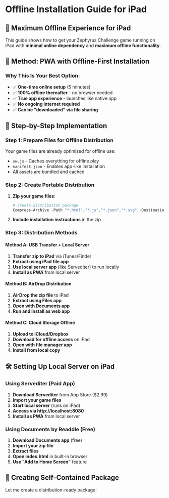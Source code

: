 # Offline Installation Guide for iPad

## 🎯 Maximum Offline Experience for iPad

This guide shows how to get your Zephyrus Challenge game running on iPad with **minimal online dependency** and **maximum offline functionality**.

## 🚀 Method: PWA with Offline-First Installation

### Why This Is Your Best Option:
- ✅ **One-time online setup** (5 minutes)
- ✅ **100% offline thereafter** - no browser needed
- ✅ **True app experience** - launches like native app
- ✅ **No ongoing internet required**
- ✅ **Can be "downloaded" via file sharing**

## 📱 Step-by-Step Implementation

### Step 1: Prepare Files for Offline Distribution

Your game files are already optimized for offline use:
- `sw.js` - Caches everything for offline play
- `manifest.json` - Enables app-like installation
- All assets are bundled and cached

### Step 2: Create Portable Distribution

1. **Zip your game files**:
   ```powershell
   # Create distribution package
   Compress-Archive -Path "*.html","*.js","*.json","*.svg" -DestinationPath "ZephyrusChallenge-iPad.zip"
   ```

2. **Include installation instructions** in the zip

### Step 3: Distribution Methods

#### Method A: USB Transfer + Local Server
1. **Transfer zip to iPad** via iTunes/Finder
2. **Extract using iPad file app**
3. **Use local server app** (like Servediter) to run locally
4. **Install as PWA** from local server

#### Method B: AirDrop Distribution  
1. **AirDrop the zip file** to iPad
2. **Extract using Files app**
3. **Open with Documents app**
4. **Run and install as web app**

#### Method C: Cloud Storage Offline
1. **Upload to iCloud/Dropbox**
2. **Download for offline access** on iPad
3. **Open with file manager app**
4. **Install from local copy**

## 🛠️ Setting Up Local Server on iPad

### Using Servediter (Paid App)
1. **Download Servediter** from App Store ($2.99)
2. **Import your game files**
3. **Start local server** (runs on iPad)
4. **Access via http://localhost:8080**
5. **Install as PWA** from local server

### Using Documents by Readdle (Free)
1. **Download Documents app** (free)
2. **Import your zip file**
3. **Extract files**
4. **Open index.html** in built-in browser
5. **Use "Add to Home Screen"** feature

## 💾 Creating Self-Contained Package

Let me create a distribution-ready package: 